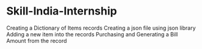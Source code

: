 # Skill-India-Internship
Creating a Dictionary of Items records 
Creating a json file using json library 
Adding a new item into the records Purchasing and Generating a Bill Amount from the record
